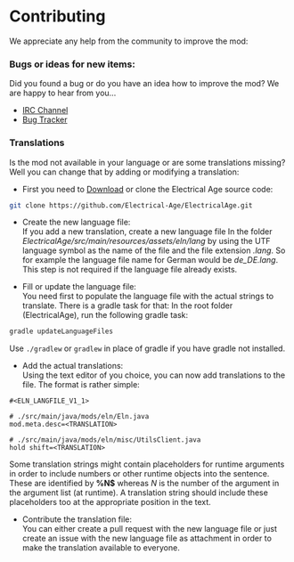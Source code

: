 # Contributing
We appreciate any help from the community to improve the mod:

### Bugs or ideas for new items:
Did you found a bug or do you have an idea how to improve the mod? We are happy to hear from you...

- [IRC Channel](https://qchat.rizon.net/?channels=electricalage)
- [Bug Tracker](https://github.com/Electrical-Age/ElectricalAge/issues)

### Translations
Is the mod not available in your language or are some translations missing?
Well you can change that by adding or modifying a translation:

- First you need to [Download](https://github.com/Electrical-Age/ElectricalAge/archive/1.7.10-MNA.zip)
or clone the Electrical Age source code:  
```sh
git clone https://github.com/Electrical-Age/ElectricalAge.git
```

- Create the new language file:  
If you add a new translation, create a new language file In the folder
*ElectricalAge/src/main/resources/assets/eln/lang* by using the UTF language symbol as the name of the file and the
file extension *.lang*. So for example the language file name for German would be *de_DE.lang*. This step is not
required if the language file already exists.

- Fill or update the language file:  
You need first to populate the language file with the actual strings to translate. There is a gradle task for that:
In the root folder (ElectricalAge), run the following gradle task:  
```sh
gradle updateLanguageFiles
```  
Use ```./gradlew``` or ```gradlew``` in place of gradle if you have gradle not installed.

- Add the actual translations:  
Using the text editor of you choice, you can now add translations to the file. The format is rather simple:  

```
#<ELN_LANGFILE_V1_1>

# ./src/main/java/mods/eln/Eln.java
mod.meta.desc=<TRANSLATION>

# ./src/main/java/mods/eln/misc/UtilsClient.java
hold shift=<TRANSLATION>
```

Some translation strings might contain placeholders for runtime arguments in order to include numbers or other runtime
objects into the sentence. These are identified by **%N$** whereas *N* is the number of the argument in the argument
list (at runtime). A translation string should include these placeholders too at the appropriate position in the text.

- Contribute the translation file:  
You can either create a pull request with the new language file or just create an issue with the new language file as
attachment in order to make the translation available to everyone.